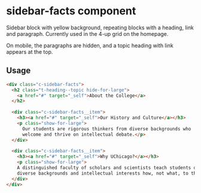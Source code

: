 # sidebar-facts component

Sidebar block with yellow background, repeating blocks with a heading, link and paragraph. Currently used in the 4-up grid on the homepage.

On mobile, the paragraphs are hidden, and a topic heading with link appears at the top.

## Usage

```html
<div class="c-sidebar-facts">
  <h2 class="t-heading--topic hide-for-large">
    <a href="#" target="_self">About the College</a>
  </h2>
  
  <div class="c-sidebar-facts__item">
    <h3><a href="#" target="_self">Our History and Culture</a></h3>
    <p class="show-for-large">
      Our students are rigorous thinkers from diverse backgrounds who 
      welcome and thrive on intellectual debate.</p>
  </div>
    
  <div class="c-sidebar-facts__item">
    <h3><a href="#" target="_self">Why UChicago?</a></h3>
    <p class="show-for-large">
    A distinguished faculty of scholars and scientists teach students of 
    diverse backgrounds and intellectual interests how, not what, to think.</p>
  </div>
</div>
```
